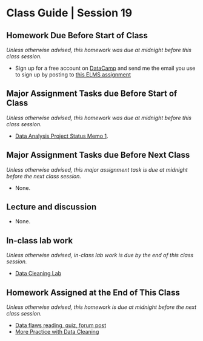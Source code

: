 # Class Guide | Session 19

## Homework Due Before Start of Class
*Unless otherwise advised, this homework was due at midnight before this class session.*

* Sign up for a free account on [DataCamp](https://www.datacamp.com) and send me the email you use to sign up by posting to [this ELMS assignment](https://umd.instructure.com/courses/1259604/assignments/4865033)

## Major Assignment Tasks due Before Start of Class
*Unless otherwise advised, this homework was due at midnight before this class session.*

* [Data Analysis Project Status Memo 1](../../major-assignments/data-analysis-project/readme.md).

## Major Assignment Tasks due Before Next Class
*Unless otherwise advised, this major assignment task is due at midnight before the next class session.*   

* None.

## Lecture and discussion
* None.

## In-class lab work
*Unless otherwise advised, in-class lab work is due by the end of this class session.*   
* [Data Cleaning Lab](19-In-Class-Lab/19-In-Class-Lab.md)

## Homework Assigned at the End of This Class
*Unless otherwise advised, this homework is due at midnight before the next class session.*   
* [Data flaws reading, quiz, forum post](19-Homework-Assigned/A-19-Homework-Assigned.md)
* [More Practice with Data Cleaning](19-Homework-Assigned/B-19-Homework-Assigned.md)
